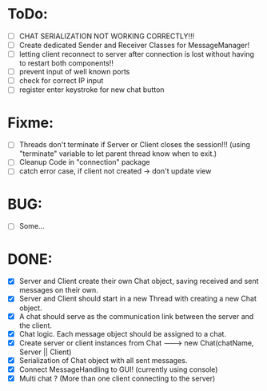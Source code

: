 # ToDo:
- [ ] CHAT SERIALIZATION NOT WORKING CORRECTLY!!!
- [ ] Create dedicated Sender and Receiver Classes for MessageManager!
- [ ] letting client reconnect to server after connection is lost without having to restart both components!!
- [ ] prevent input of well known ports
- [ ] check for correct IP input
- [ ] register enter keystroke for new chat button

# Fixme:
- [ ] Threads don't terminate if Server or Client closes the session!!! (using "terminate" variable to let parent thread know when to exit.)
- [ ] Cleanup Code in "connection" package
- [ ] catch error case, if client not created -> don't update view

# BUG:
- [ ] Some...

# DONE:
- [x] Server and Client create their own Chat object, saving received and sent messages on their own.
- [x] Server and Client should start in a new Thread with creating a new Chat object.
- [x] A chat should serve as the communication link between the server and the client.
- [x] Chat logic. Each message object should be assigned to a chat.
- [x] Create server or client instances from Chat ---> new Chat(chatName, Server || Client)
- [x] Serialization of Chat object with all sent messages.
- [x] Connect MessageHandling to GUI! (currently using console)
- [x] Multi chat ? (More than one client connecting to the server)